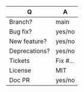 | Q             | A
| ------------- | ---
| Branch?       | main     <!-- for features -->
| Bug fix?      | yes/no
| New feature?  | yes/no   <!-- don't forget to update CHANGELOG.md file(s) -->
| Deprecations? | yes/no   <!-- don't forget to update UPGRADE-*.md file(s) -->
| Tickets       | Fix #... <!-- prefix each issue number with "Fix #", if any -->
| License       | MIT
| Doc PR        | yes/no

<!--
Replace this notice by a short README for your feature/bugfix. This will help people
understand your PR and can be used as a start for the documentation.

Additionally:
 - Always add tests and ensure they pass.
 - Never break backward compatibility
 - Bug fixes must be submitted against the lowest branch where they apply
   (lowest branches are regularly merged to upper ones so they get the fixes too).
 - Features and deprecations must be submitted against the branch "master".
 - Legacy code removals go to the main branch.
-->

